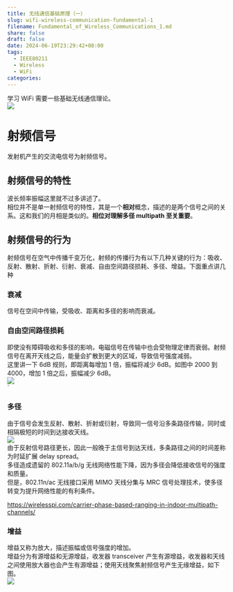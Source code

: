 ```yaml
---
title: 无线通信基础原理（一）
slug: wifi-wireless-communication-fundamental-1
filename: Fundamental_of_Wireless_Communications_1.md
share: false
draft: false
date: 2024-06-19T23:29:42+08:00
tags:
  - IEEE80211
  - Wireless
  - WiFi
categories:
---
```


学习 WiFi 需要一些基础无线通信理论。<br>
![](https://img.jacksonwang28.top/2024/06/14b3606032cb762104032bbfb6f75b50.png)

# 射频信号
发射机产生的交流电信号为射频信号。

## 射频信号的特性
波长频率振幅这里就不过多讲述了。<br>
相位并不是单一射频信号的特性，其是一个**相对**概念，描述的是两个信号之间的关系。这和我们的月相是类似的。**相位对理解多径 multipath 至关重要**。

## 射频信号的行为
射频信号在空气中传播千变万化，射频的传播行为有以下几种关键的行为：吸收、反射、散射、折射、衍射、衰减、自由空间路径损耗、多径、增益。下面重点讲几种<br>

### 衰减
信号在空间中传输，受吸收、距离和多径的影响而衰减。

### 自由空间路径损耗
即使没有障碍吸收和多径的影响，电磁信号在传输中也会受物理定律而衰弱。射频信号在离开天线之后，能量会扩散到更大的区域，导致信号强度减弱。<br>
这里讲一下 6dB 规则，即距离每增加 1 倍，振幅将减少 6dB。如图中 2000 到 4000，增加 1 倍之后，振幅减少 6dB。<br>
![](https://img.jacksonwang28.top/2024/06/e503ef0b04a58dba1947b6602f0c6fb3.png)<br>`

### 多径
由于信号会发生反射、散射、折射或衍射，导致同一信号沿多条路径传输，同时或相隔极短的时间到达接收天线。<br>
![](https://img.jacksonwang28.top/2024/06/3b0bac646faef2045c408753b7248cc6.png)<br>
由于反射信号路径更长，因此一般晚于主信号到达天线，多条路径之间的时间差称为时延扩展 delay spread。<br>
多径造成遗留的 802.11a/b/g 无线网络性能下降，因为多径会降低接收信号的强度和质量。<br>
但是，802.11n/ac 无线接口采用 MIMO 天线分集与 MRC 信号处理技术，使多径转变为提升网络性能的有利条件。<br>

https://wirelesspi.com/carrier-phase-based-ranging-in-indoor-multipath-channels/

### 增益
增益又称为放大，描述振幅或信号强度的增加。<br>
增益分为有源增益和无源增益，收发器 transceiver 产生有源增益，收发器和天线之间使用放大器也会产生有源增益；使用天线聚焦射频信号产生无缘增益，如下图。<br>
![](https://img.jacksonwang28.top/2024/06/6a4be86a98cfbf4c24a96a3cedad5b2a.png)